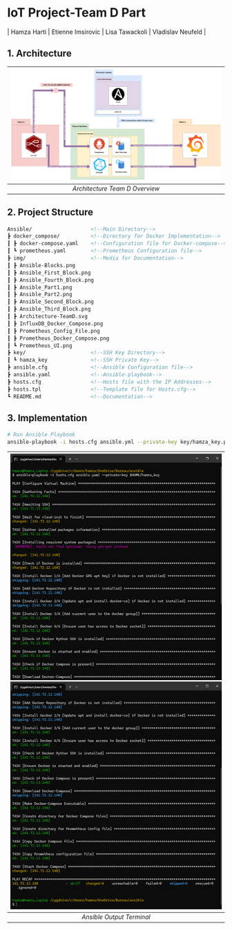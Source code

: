 # IoT Project-Team D Part

| Hamza Harti | Etienne Imsirovic | Lisa Tawackoli | Vladislav Neufeld |

##  1. Architecture

| ![Architecture-TeamD.svg](img/Architecture-TeamD.svg) | 
|:--:| 
| *Architecture Team D Overview* |

##  2. Project Structure

```html
Ansible/                   <!--Main Directory-->
┣ docker_compose/          <!--Directory for Docker Implementation-->
┃ ┣ docker-compose.yaml    <!--Configuration file for Docker-compose-->
┃ ┗ prometheus.yaml        <!--Prometheus Configuration file-->
┣ img/                     <!--Media for Documentation-->
┃ ┣ Ansible-Blocks.png
┃ ┣ Ansible_First_Block.png
┃ ┣ Ansible_Fourth_Block.png
┃ ┣ Ansible_Part1.png
┃ ┣ Ansible_Part2.png
┃ ┣ Ansible_Second_Block.png
┃ ┣ Ansible_Third_Block.png
┃ ┣ Architecture-TeamD.svg
┃ ┣ InfluxDB_Docker_Compose.png
┃ ┣ Prometheus_Config_File.png
┃ ┣ Prometheus_Docker_Compose.png
┃ ┗ Prometheus_UI.png
┣ key/                     <!--SSH Key Directory-->
┃ ┗ hamza_key              <!--SSH Private Key-->
┣ ansible.cfg              <!--Ansible Configuration file-->
┣ ansible.yaml             <!--Ansible-playbook-->
┣ hosts.cfg                <!--Hosts file with the IP Addresses-->
┣ hosts.tpl                <!--Template file for Hosts.cfg-->
┗ README.md                <!--Documentation-->
```

##  3. Implementation

```bash
# Run Ansible Playbook
ansible-playbook -i hosts.cfg ansible.yml --private-key key/hamza_key.pm
```
| ![Ansible_Part1.png](img/Ansible_Part1.png)![Ansible_Part2.png](img/Ansible_Part2.png) |
|:--:| 
| *Ansible Output Terminal* |
